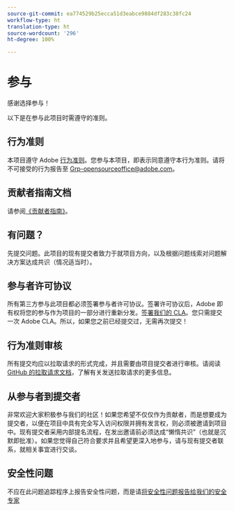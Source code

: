```yaml
---
source-git-commit: ea774529b25ecca51d3eabce9884df283c38fc24
workflow-type: ht
translation-type: ht
source-wordcount: '296'
ht-degree: 100%

---
```

# 参与

感谢选择参与！

以下是在参与此项目时需遵守的准则。

## 行为准则

本项目遵守 Adobe [行为准则](code-of-conduct.md)。您参与本项目，即表示同意遵守本行为准则。请将不可接受的行为报告至 [Grp-opensourceoffice@adobe.com](mailto:Grp-opensourceoffice@adobe.com)。

## 贡献者指南文档

请参阅[《贡献者指南》](https://docs.adobe.com/content/help/zh-Hans/contributor/contributor-guide/introduction.html)。

## 有问题？

先提交问题。此项目的现有提交者致力于就项目方向，以及根据问题线索对问题解决方案达成共识（情况适当时）。

## 参与者许可协议

所有第三方参与此项目都必须签署参与者许可协议。签署许可协议后，Adobe 即有权将您的参与作为项目的一部分进行重新分发。[签署我们的 CLA](http://opensource.adobe.com/cla.html)。您只需提交一次 Adobe CLA。所以，如果您之前已经提交过，无需再次提交！

## 行为准则审核

所有提交均应以拉取请求的形式完成，并且需要由项目提交者进行审核。请阅读 [GitHub 的拉取请求文档](https://help.github.com/cn/articles/about-pull-requests/)，了解有关发送拉取请求的更多信息。

<!--
Lastly, please follow the [pull request template](PULL_REQUEST_TEMPLATE.md) when
submitting a pull request!
-->

## 从参与者到提交者

非常欢迎大家积极参与我们的社区！如果您希望不仅仅作为贡献者，而是想要成为提交者，以便在项目中具有完全写入访问权限并拥有发言权，则必须被邀请到项目中。现有提交者采用内部提名流程，在发出邀请前必须达成“懒惰共识”（也就是沉默即批准）。如果您觉得自己符合要求并且希望更深入地参与，请与现有提交者联系，就相关事宜进行交谈。

## 安全性问题

不应在此问题追踪程序上报告安全性问题，而是请[将安全性问题报告给我们的安全专家](https://helpx.adobe.com/cn/security/alertus.html)
